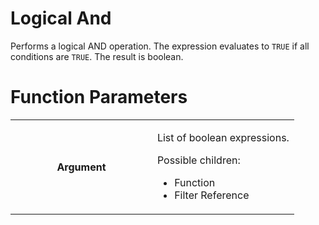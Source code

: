 # Logical And

Performs a logical AND operation. The expression evaluates to `TRUE` if all conditions are `TRUE`. The result is boolean.

# Function Parameters

<table class="confluenceTable">
<colgroup>
<col style="width: 50%" />
<col style="width: 50%" />
</colgroup>
<tbody>
<tr class="odd">
<th class="confluenceTh"><p>Argument</p></th>
<td class="confluenceTd"><p>List of boolean expressions.</p>
<p>Possible children:</p>
<ul>
<li>Function</li>
<li>Filter Reference</li>
</ul></td>
</tr>
</tbody>
</table>
